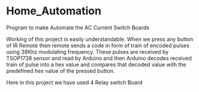 # Home_Automation
Program to make  Automate the AC Current Switch Boards

Working of this project is easily understandable. 
When we press any button of IR Remote then remote sends a code in form of train of encoded pulses using 38Khz modulating frequency. 
These pulses are received by TSOP1738 sensor and read by Arduino and then Arduino decodes received train of pulse into a hex value and compares that decoded value with the predefined hex value of the pressed button. 
 
 Here in this project we have used 4 Relay switch Board
